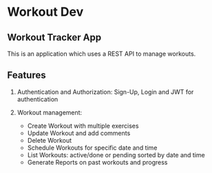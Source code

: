 # Workout Dev

## Workout Tracker App

This is an application which uses a REST API to manage workouts.

## Features

1. Authentication and Authorization: Sign-Up, Login and JWT for authentication

2. Workout management:
    * Create Workout with multiple exercises
    * Update Workout and add comments
    * Delete Workout
    * Schedule Workouts for specific date and time
    * List Workouts: active/done or pending sorted by date and time
    * Generate Reports on past workouts and progress
